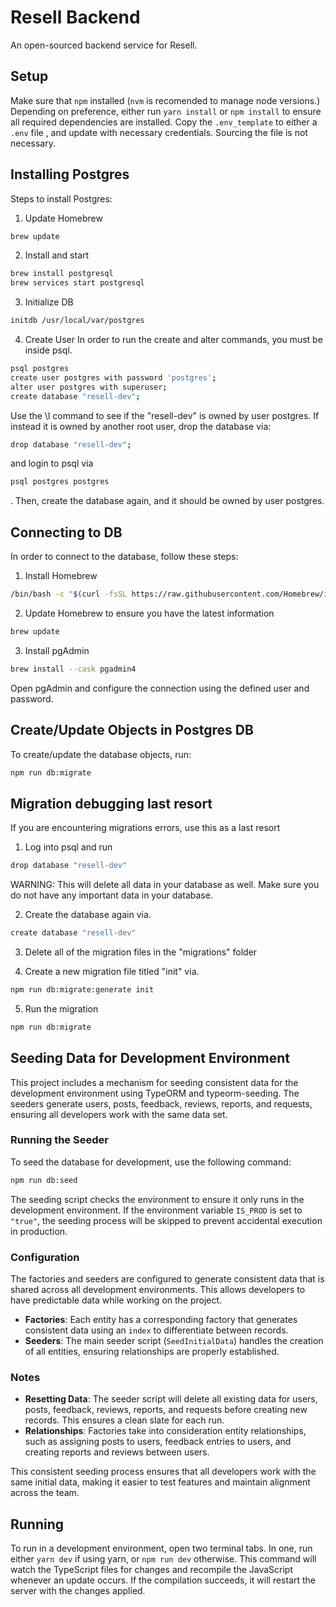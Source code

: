 # Resell Backend

An open-sourced backend service for Resell.

## Setup

Make sure that `npm` installed (`nvm` is recomended to manage node versions.)  
Depending on preference, either run `yarn install` or `npm install` to ensure
all required dependencies are installed. Copy the `.env_template` to either a
`.env` file , and update with necessary credentials. Sourcing the file is not
necessary.

## Installing Postgres

Steps to install Postgres:

1. Update Homebrew 
```bash
brew update
```
2. Install and start
```bash
brew install postgresql
brew services start postgresql
```
3. Initialize DB
```bash
initdb /usr/local/var/postgres
```
4. Create User
In order to run the create and alter commands, you must be inside psql.
```bash
psql postgres
create user postgres with password 'postgres';
alter user postgres with superuser;
create database "resell-dev";
```

Use the \l command to see if the "resell-dev" is owned by user postgres. If
instead it is owned by another root user, drop the database via:
```bash
drop database "resell-dev";
```
and login to psql via
```bash
psql postgres postgres
```
. Then, create the database again, and it should be owned by user postgres.


## Connecting to DB

In order to connect to the database, follow these steps:
1. Install Homebrew
```bash
/bin/bash -c "$(curl -fsSL https://raw.githubusercontent.com/Homebrew/install/HEAD/install.sh)"
```

2. Update Homebrew to ensure you have the latest information
```bash
brew update
```
3. Install pgAdmin
```bash
brew install --cask pgadmin4
```

Open pgAdmin and configure the connection using the defined user and password.


## Create/Update Objects in Postgres DB

To create/update the database objects, run:
```bash
npm run db:migrate
```

## Migration debugging last resort

If you are encountering migrations errors, use this as a last resort
1. Log into psql and run
```bash
drop database "resell-dev"
```
WARNING: This will delete all data in your database as well. Make sure you do not have any important data in your database.

2. Create the database again via.
```bash
create database "resell-dev"
```

3. Delete all of the migration files in the "migrations" folder

4. Create a new migration file titled "init" via.
```bash
npm run db:migrate:generate init
```

5. Run the migration
```bash
npm run db:migrate
```

## Seeding Data for Development Environment

This project includes a mechanism for seeding consistent data for the development environment using TypeORM and typeorm-seeding. The seeders generate users, posts, feedback, reviews, reports, and requests, ensuring all developers work with the same data set.


### Running the Seeder

To seed the database for development, use the following command:

```bash
npm run db:seed
```

The seeding script checks the environment to ensure it only runs in the development environment. If the environment variable `IS_PROD` is set to `"true"`, the seeding process will be skipped to prevent accidental execution in production.

### Configuration

The factories and seeders are configured to generate consistent data that is shared across all development environments. This allows developers to have predictable data while working on the project.

- **Factories**: Each entity has a corresponding factory that generates consistent data using an `index` to differentiate between records.
- **Seeders**: The main seeder script (`SeedInitialData`) handles the creation of all entities, ensuring relationships are properly established.

### Notes

- **Resetting Data**: The seeder script will delete all existing data for users, posts, feedback, reviews, reports, and requests before creating new records. This ensures a clean slate for each run.
- **Relationships**: Factories take into consideration entity relationships, such as assigning posts to users, feedback entries to users, and creating reports and reviews between users.

This consistent seeding process ensures that all developers work with the same initial data, making it easier to test features and maintain alignment across the team.

## Running

To run in a development environment, open two terminal tabs. In one, run either
`yarn dev` if using yarn, or `npm run dev` otherwise. This command will
watch the TypeScript files for changes and recompile the JavaScript whenever an
update occurs. If the compilation succeeds, it will restart the server with the
changes applied.